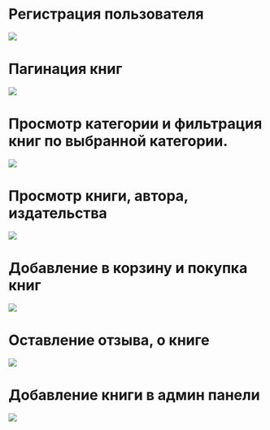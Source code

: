 <h1>Регистрация пользователя</h1>
<img src="https://user-images.githubusercontent.com/86602955/190162695-c15aab04-d436-4e3a-b6dc-fcc501b49361.gif"/>

<h1>Пагинация книг</h1>
<img src="https://user-images.githubusercontent.com/86602955/190182005-b92e965a-035a-4a0d-aded-5ed474266600.gif"/>

<h1>Просмотр категории и фильтрация книг по выбранной категории.</h1>
<img src="https://user-images.githubusercontent.com/86602955/190182245-9f37f488-3ea9-4cba-9ac4-be8bddf26d7d.gif"/>

<h1>Просмотр книги, автора, издательства</h1>
<img src="https://user-images.githubusercontent.com/86602955/190163267-08c1321e-1189-4a36-b9c8-a1ad848e9644.gif"/>

<h1>Добавление в корзину и покупка книг</h1>
<img src="https://user-images.githubusercontent.com/86602955/190174608-6012ec0d-46f2-422a-b9ce-aa4000ba4778.gif"/>

<h1>Оставление отзыва, о книге</h1>
<img src="https://user-images.githubusercontent.com/86602955/190163943-94ec6941-4472-4ad4-a341-38470b3be5a1.gif"/>

<h1>Добавление книги в админ панели</h1>
<img src="https://user-images.githubusercontent.com/86602955/190164208-99358e68-e1d5-47a8-aed4-b1285a04e2d7.gif"/>
